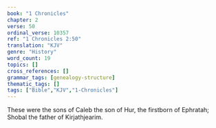 ```yaml
---
book: "1 Chronicles"
chapter: 2
verse: 50
ordinal_verse: 10357
ref: "1 Chronicles 2:50"
translation: "KJV"
genre: "History"
word_count: 19
topics: []
cross_references: []
grammar_tags: [genealogy-structure]
thematic_tags: []
tags: ["Bible","KJV","1-Chronicles"]
---
```

These were the sons of Caleb the son of Hur, the firstborn of Ephratah; Shobal the father of Kirjathjearim.
